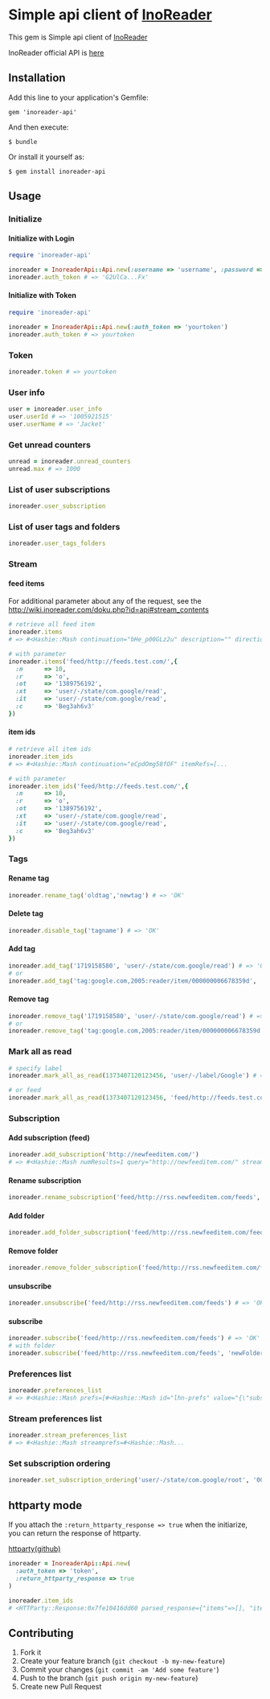 # Simple api client of [InoReader](http://inoreader.com/)

This gem is Simple api client of [InoReader](http://inoreader.com/)

InoReader official API is [here](http://wiki.inoreader.com/doku.php?id=api)

## Installation

Add this line to your application's Gemfile:

    gem 'inoreader-api'

And then execute:

    $ bundle

Or install it yourself as:

    $ gem install inoreader-api

## Usage

### Initialize

#### Initialize with Login

```ruby
require 'inoreader-api'

inoreader = InoreaderApi::Api.new(:username => 'username', :password => 'password')
inoreader.auth_token # => 'G2UlCa...Fx'
```

#### Initialize with Token

```ruby
require 'inoreader-api'

inoreader = InoreaderApi::Api.new(:auth_token => 'yourtoken')
inoreader.auth_token # => yourtoken
```

### Token

```ruby
inoreader.token # => yourtoken
```

### User info

```ruby
user = inoreader.user_info
user.userId # => '1005921515'
user.userName # => 'Jacket'
```

### Get unread counters

```ruby
unread = inoreader.unread_counters
unread.max # => 1000
```

### List of user subscriptions

```ruby
inoreader.user_subscription
```

### List of user tags and folders

```ruby
inoreader.user_tags_folders
```

### Stream

#### feed items

For additional parameter about any of the request, see the http://wiki.inoreader.com/doku.php?id=api#stream_contents

``` ruby
# retrieve all feed item
inoreader.items
# => #<Hashie::Mash continuation="bHe_p00GLz2u" description="" direction="ltr"...

# with parameter
inoreader.items('feed/http://feeds.test.com/',{
  :n      => 10,
  :r      => 'o',
  :ot     => '1389756192',
  :xt     => 'user/-/state/com.google/read',
  :it     => 'user/-/state/com.google/read',
  :c      => 'Beg3ah6v3'
})
```

#### item ids

```ruby
# retrieve all item ids
inoreader.item_ids
# => #<Hashie::Mash continuation="eCpdOmg58fOF" itemRefs=[...

# with parameter
inoreader.item_ids('feed/http://feeds.test.com/',{
  :n      => 10,
  :r      => 'o',
  :ot     => '1389756192',
  :xt     => 'user/-/state/com.google/read',
  :it     => 'user/-/state/com.google/read',
  :c      => 'Beg3ah6v3'
})
```

### Tags

#### Rename tag

```ruby
inoreader.rename_tag('oldtag','newtag') # => 'OK'
```

#### Delete tag

```ruby
inoreader.disable_tag('tagname') # => 'OK'
```

#### Add tag

```ruby
inoreader.add_tag('1719158580', 'user/-/state/com.google/read') # => 'OK'
# or
inoreader.add_tag('tag:google.com,2005:reader/item/000000006678359d', 'user/-/state/com.google/read') # => 'OK'
```

#### Remove tag

```ruby
inoreader.remove_tag('1719158580', 'user/-/state/com.google/read') # => 'OK'
# or
inoreader.remove_tag('tag:google.com,2005:reader/item/000000006678359d', 'user/-/state/com.google/read') # => 'OK'
```

### Mark all as read

```ruby
# specify label
inoreader.mark_all_as_read(1373407120123456, 'user/-/label/Google') # => 'OK'

# or feed
inoreader.mark_all_as_read(1373407120123456, 'feed/http://feeds.test.com/') # => 'OK'
```

### Subscription

#### Add subscription (feed)

```ruby
inoreader.add_subscription('http://newfeeditem.com/')
# => #<Hashie::Mash numResults=1 query="http://newfeeditem.com/" streamId="feed/http://rss.newfeeditem.com/feeds">
```

#### Rename subscription

```ruby
inoreader.rename_subscription('feed/http://rss.newfeeditem.com/feeds', 'new title')  # => 'OK'
```

#### Add folder

```ruby
inoreader.add_folder_subscription('feed/http://rss.newfeeditem.com/feeds', 'folderName') # => 'OK'
```

#### Remove folder

```ruby
inoreader.remove_folder_subscription('feed/http://rss.newfeeditem.com/feeds', 'folderName') # => 'OK'
```

#### unsubscribe

```ruby
inoreader.unsubscribe('feed/http://rss.newfeeditem.com/feeds') # => 'OK'
```

#### subscribe

```ruby
inoreader.subscribe('feed/http://rss.newfeeditem.com/feeds') # => 'OK'
# with folder
inoreader.subscribe('feed/http://rss.newfeeditem.com/feeds', 'newFolder') # => 'OK'
```

### Preferences list

```ruby
inoreader.preferences_list
# => #<Hashie::Mash prefs=[#<Hashie::Mash id="lhn-prefs" value="{\"subscriptions\":{\"ssa\":\"false\"}}">]>
```


### Stream preferences list

```ruby
inoreader.stream_preferences_list
# => #<Hashie::Mash streamprefs=#<Hashie::Mash...
```

### Set subscription ordering

```ruby
inoreader.set_subscription_ordering('user/-/state/com.google/root', '00A3AAB000B9C8F9')# => 'OK'
```

## httparty mode
If you attach the `:return_httparty_response => true` when the initiarize, you can return the response of httparty.

[httparty(github)](https://github.com/jnunemaker/httparty)

```ruby
inoreader = InoreaderApi::Api.new(
  :auth_token => 'token',
  :return_httparty_response => true
)

inoreader.item_ids
# <HTTParty::Response:0x7fe10416dd60 parsed_response={"items"=>[], "itemRefs"=>[{"id"=>"1719385305", "directStreamIds"=>[], ...
```

## Contributing

1. Fork it
2. Create your feature branch (`git checkout -b my-new-feature`)
3. Commit your changes (`git commit -am 'Add some feature'`)
4. Push to the branch (`git push origin my-new-feature`)
5. Create new Pull Request
